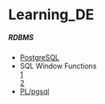 # Learning_DE

##### RDBMS

* [PostgreSQL](https://www.postgresqltutorial.com/)
* SQL Window Functions </br>[1](https://www.postgresql.org/docs/9.1/tutorial-window.html)</br>
[2](https://blog.sqlauthority.com/2015/11/04/sql-server-what-is-the-over-clause-notes-from-the-field-101/)
* [PL/pgsql](https://www.postgresqltutorial.com/postgresql-plpgsql/) 